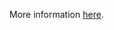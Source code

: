 More information [here](https://docs.prismacloud.io/en/enterprise-edition/policy-reference/kubernetes-policies/kubernetes-policy-index/ensure-clusterroles-that-grant-permissions-to-approve-certificatesigningrequests-are-minimized).
